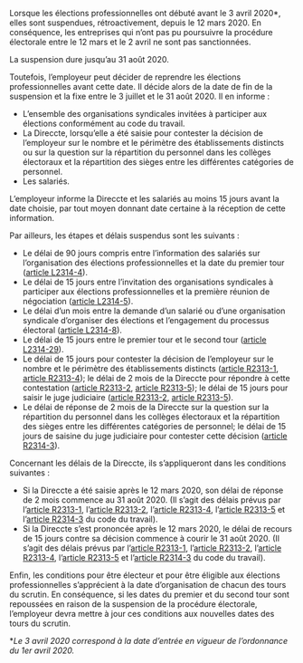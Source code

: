 Lorsque les élections professionnelles ont débuté avant le 3 avril 2020*, elles sont suspendues, rétroactivement, depuis le 12 mars 2020. En conséquence, les entreprises qui n’ont pas pu poursuivre la procédure électorale entre le 12 mars et le 2 avril ne sont pas sanctionnées. 

 La suspension dure jusqu’au 31 août 2020.

Toutefois, l’employeur peut décider de reprendre les élections professionnelles avant cette date. Il décide alors de la date de fin de la suspension et la fixe entre le 3 juillet et le 31 août 2020. Il en informe&nbsp;:

- L’ensemble des organisations syndicales invitées à participer aux élections conformément au code du travail.
- La Direccte, lorsqu’elle a été saisie pour contester la décision de l’employeur sur le nombre et le périmètre des établissements distincts ou sur la question sur la répartition du personnel dans les collèges électoraux et la répartition des sièges entre les différentes catégories de personnel.
- Les salariés.

L’employeur informe la Direccte et les salariés au moins 15 jours avant la date choisie, par tout moyen donnant date certaine à la réception de cette information.

Par ailleurs, les étapes et délais suspendus sont les suivants&nbsp;:

 - Le délai de 90 jours compris entre l’information des salariés sur l’organisation des élections professionnelles et la date du premier tour ([article L2314-4](/code-du-travail/L2314-4)).
 - Le délai de 15 jours entre l’invitation des organisations syndicales à participer aux élections professionnelles et la première réunion de négociation ([article L2314-5](/code-du-travail/L2314-5)).
 - Le délai d’un mois entre la demande d’un salarié ou d’une organisation syndicale d’organiser des élections et l’engagement du processus électoral ([article L2314-8](/code-du-travail/L2314-8)).
 - Le délai de 15 jours entre le premier tour et le second tour ([article L2314-29](/code-du-travail/L2314-29)).
 - Le délai de 15 jours pour contester la décision de l’employeur sur le nombre et le périmètre des établissements distincts ([article R2313-1](/code-du-travail/R2313-1), [article R2313-4](/code-du-travail/R2313-4)); le délai de 2 mois de la Direccte pour répondre à cette contestation ([article R2313-2](/code-du-travail/R2313-2), [article R2313-5](/code-du-travail/R2313-5)); le délai de 15 jours pour saisir le juge judiciaire ([article R2313-2](/code-du-travail/R2313-2), [article R2313-5](/code-du-travail/R2313-5)).
 - Le délai de réponse de 2 mois de la Direccte sur la question sur la répartition du personnel dans les collèges électoraux et la répartition des sièges entre les différentes catégories de personnel; le délai de 15 jours de saisine du juge judiciaire pour contester cette décision ([article R2314-3](/code-du-travail/R2314-3)).

Concernant les délais de la Direccte, ils s’appliqueront dans les conditions suivantes&nbsp;:

 - Si la Direccte a été saisie après le 12 mars 2020, son délai de réponse de 2 mois commence au 31 août 2020. (Il s’agit des délais prévus par l’[article R2313-1](/code-du-travail/R2313-1), l’[article R2313-2](/code-du-travail/R2313-2), l’[article R2313-4](/code-du-travail/R2313-4), l’[article R2313-5](/code-du-travail/R2313-5) et l’[article R2314-3](/code-du-travail/R2314-3) du code du travail).
 - Si la Direccte s’est prononcée après le 12 mars 2020, le délai de recours de 15 jours contre sa décision commence à courir le 31 août 2020. (Il s’agit des délais prévus par l’[article R2313-1](/code-du-travail/R2313-1), l’[article R2313-2](/code-du-travail/R2313-2), l’[article R2313-4](/code-du-travail/R2313-4), l’[article R2313-5](/code-du-travail/R2313-5) et l’[article R2314-3](/code-du-travail/R2314-3) du code du travail). 

Enfin, les conditions pour être électeur et pour être éligible aux élections professionnelles s’apprécient à la date d’organisation de chacun des tours du scrutin. En conséquence, si les dates du premier et du second tour sont repoussées en raison de la suspension de la procédure électorale, l’employeur devra mettre à jour ces conditions aux nouvelles dates des tours du scrutin.

*_Le 3 avril 2020 correspond à la date d’entrée en vigueur de l’ordonnance du 1er avril 2020._
